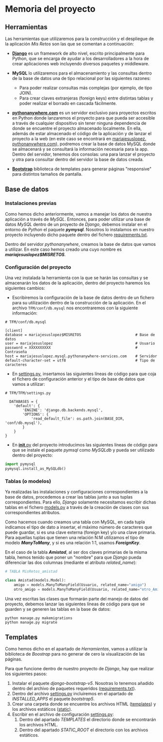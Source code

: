 # Memoria del proyecto

## Herramientas
Las herramientas que utilizaremos para la construcción y el despliegue de la 
aplicación *Mis Retos* son las que se comentan a continuación:

* [**Django**](https://www.djangoproject.com/) es un framework de alto nivel, 
escrito principalmente para Python, que se encarga de ayudar a los 
desarrolladores a la hora de crear aplicaciones web incluyendo diversos 
paquetes y middleware.

* **MySQL** lo utilizaremos para el almacenamiento y las consultas dentro de 
  la base de datos una de tipo relacional por las siguientes razones:
  * Para poder realizar consultas más complejas (por ejemplo, de tipo JOIN).
  * Para crear claves extranjeras (foreign keys) entre distintas tablas y 
    poder realizar el borrado en cascada fácilmente.

* [**pythonanywhere.com**](https://www.pythonanywhere.com/) es un 
servidor exclusivo para proyectos escritos en Python donde lanzaremos el 
proyecto para que pueda ser accesible a través de cualquier dispositivo sin 
tener ninguna dependencia de donde se encuentre el proyecto almacenado localmente. 
En ella, además de estar almacenado el código de la aplicación y de lanzar 
el proyecto a la web (en este caso se encontrará en [mariajesuslopez.
pythonanywhere.com](http://mariajesuslopez.pythonanywhere.com/)), podremos 
crear la base de datos MySQL donde se almacenará y se consultará la 
información necesaria para la app. Dentro del servidor, tenemos dos 
  consolas: una para lanzar el proyecto y otra para consultar dentro del 
  servidor la base de datos creada.

* [**Bootstrap**](https://getbootstrap.com/) biblioteca de templates para generar páginas 
  "responsive" para distintos tamaños de pantalla.

## Base de datos

### Instalaciones previas
Como hemos dicho anteriormente, vamos a manejar los datos de nuestra 
aplicación a través de *MySQL*. Entonces, para poder utilizar una base de 
datos _MySQL_ dentro de un proyecto de _Django_, debemos instalar en el 
entorno de *Python* el paquete **_pymysql_**. Nosotros lo instalamos en 
nuestro proyecto incluyendo dicho paquete dentro del fichero [requirements.txt](https://github.com/mjls130598/MisRetos/blob/master/requirements.txt).

Dentro del servidor *pythonanywhere*, creamos la base de datos que vamos a 
utilizar. En este caso hemos creado una cuyo nombre es **_mariajesuslopez$MISRETOS_**. 

### Configuración del proyecto
Una vez instalada la herramienta con la que se harán las consultas y se 
almacenarán los datos de la aplicación, dentro del proyecto haremos los 
siguientes cambios:

* Escribiremos la configuración de la base de datos dentro de un fichero 
  para su utilización dentro de la construcción de la aplicación. En el 
  archivo ```TFM/conf/db.mysql``` nos encontraremos con la siguiente información:
```commandline
# TFM/conf/db.mysql

[client]
database = mariajesuslopez$MISRETOS                         # Base de datos
user = mariajesuslopez                                      # Usuario
password = XXXXXXXXXX                                       # Contraseña
host = mariajesuslopez.mysql.pythonanywhere-services.com    # Servidor
default-character-set = utf8                                # Tipo de caracteres
```
* En [settings.py](https://github.com/mjls130598/MisRetos/blob/master/TFM/TFM/settings.py), insertamos las 
  siguientes líneas de código para que coja el fichero de configuración 
  anterior y el tipo de base de datos que vamos a utilizar:
```commandline
# TFM/TFM/settings.py

  DATABASES = {
    'default': {
        'ENGINE': 'django.db.backends.mysql',
        'OPTIONS': {
            'read_default_file': os.path.join(BASE_DIR, 'conf/db.mysql'),
        }
    }
}
 ```
* En [__init__.py](https://github.com/mjls130598/MisRetos/blob/master/TFM/TFM/__init__.py) del proyecto introducimos las siguientes líneas de 
  código para que se instale el paquete *pymsql* como *MySQLdb* y pueda ser 
  utilizado dentro del proyecto:
```python
import pymysql
pymysql.install_as_MySQLdb()
```
### Tablas (o modelos)

Ya realizadas las instalaciones y configuraciones correspondientes a la base 
de datos, procedemos a crear las tablas junto a sus tuplas correspondientes. 
Para ello, *Django* solamente necesitamos escribir dichas tablas en el 
fichero [models.py](https://github.com/mjls130598/MisRetos/blob/master/TFM/MisRetos/models.py) a través de la 
creación de clases con sus correspondientes atributos.

Como hacemos cuando creamos una tabla con MySQL, en cada tupla indicamos el 
tipo de dato a insertar, el máximo número de caracteres que puede guardar, 
si es una clave externa (foreign key) y/o una clave primaria. Para aquellas 
tuplas que tienen una relación N:M utilizamos el tipo de modelo 
**_ManyToMany_**, y si es una relación 1:1, usamos **_ForeignKey_**.

En el caso de la tabla **_Amistad_**, al ser dos claves primarias de la 
misma tabla, hemos tenido que poner un "nombre" para que *Django* pueda 
diferenciar las dos columnas (mediante el atributo *related_name*):

```python
# TABLA MisRetos_amistad

class Amistad(models.Model):
    amigo = models.ManyToManyField(Usuario, related_name="amigo")
    otro_amigo = models.ManyToManyField(Usuario, related_name="otro_Amigo")
```

Una vez escritas las clases que formarán parte del manejo de datos del 
proyecto, debemos lanzar las siguientes líneas de código para que se guarden 
y se generen las tablas en la base de datos:

```commandline
python manage.py makemigrations
python manage.py migrate
```

## Templates

Como hemos dicho en el apartado de *Herramientas*, vamos a utilizar la 
biblioteca de *Boostrap* para no generar de cero la visualización de las 
páginas. 

Para que funcione dentro de nuestro proyecto de *Django*, hay que realizar 
los siguientes pasos:

1. Instalar el paquete *django-bootstrap-v5*. Nosotras lo tenemos añadido 
   dentro del archivo de paquetes requeridos ([requirements.txt](https://github.com/mjls130598/MisRetos/blob/master/requirements.txt)).
2. Dentro del archivo [settings.py](https://github.com/mjls130598/MisRetos/blob/master/TFM/TFM/settings.py) incluiremos en 
   el apartado de *INSTALLED_APPS* el paquete *bootstrap5*.
3. Crear una carpeta donde se encuentre los archivos HTML ([templates](https://github.com/mjls130598/MisRetos/blob/master/TFM/templates)) y 
   los archivos estáticos ([static](https://github.com/mjls130598/MisRetos/blob/master/TFM/static)).
4. Escribir en el archivo de configuración [settings.py](https://github.com/mjls130598/MisRetos/blob/master/TFM/TFM/settings.py):
   1. Dentro del apartado *TEMPLATES* el directorio donde se encontrarán los 
      archivos HTML.
   2. Dentro del apartado *STATIC_ROOT* el directorio con los archivos 
      estáticos.